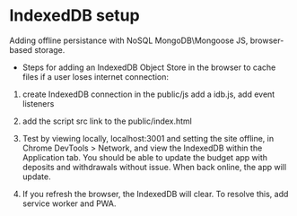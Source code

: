 # IndexedDB setup

Adding offline persistance with NoSQL MongoDB\Mongoose JS, browser-based storage.

* Steps for adding an IndexedDB Object Store in the browser to cache files if a user loses internet connection:

1. create IndexedDB connection in the public/js add a idb.js, add event listeners

2. add the script src link to the public/index.html

3. Test by viewing locally, localhost:3001 and setting the site offline, in Chrome DevTools > Network, and view the IndexedDB within the Application tab. You should be able to update the budget app with deposits and withdrawals without issue. When back online, the app will update.

4. If you refresh the browser, the IndexedDB will clear.  To resolve this, add service worker and PWA.

